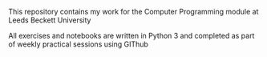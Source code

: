 This repository contains my work for the Computer Programming module at Leeds Beckett University 

All exercises and notebooks are written in Python 3 and completed as part of weekly practical sessions using GIThub
